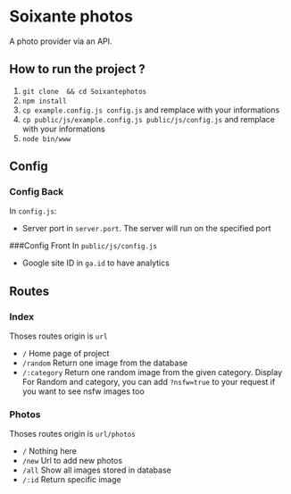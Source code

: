 # Soixante photos

A photo provider via an API.

## How to run the project ?
1. `git clone  && cd Soixantephotos`
2. `npm install`
3. `cp example.config.js config.js` and remplace with your informations
3. `cp public/js/example.config.js public/js/config.js` and remplace with your informations
4. `node bin/www`

## Config
### Config Back
In `config.js`:
* Server port in `server.port`. The server will run on the specified port

###Config Front
In `public/js/config.js`
* Google site ID in `ga.id` to have analytics


## Routes
### Index
Thoses routes origin is `url`
* `/` Home page of project
* `/random` Return one image from the database
* `/:category` Return one random image from the given category. Display 
For Random and category, you can add `?nsfw=true` to your request if you want to see nsfw images too

### Photos
Thoses routes origin is `url/photos`
* `/` Nothing here
* `/new` Url to add new photos
* `/all` Show all images stored in database
* `/:id` Return specific image